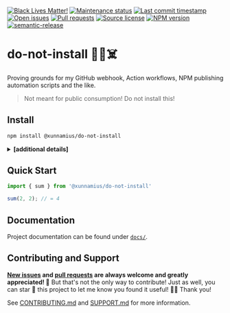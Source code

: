 [![Black Lives Matter!](https://api.ergodark.com/badges/blm "Join the movement!")](https://secure.actblue.com/donate/ms_blm_homepage_2019)
[![Maintenance status](https://img.shields.io/maintenance/active/2020 "Is this package maintained?")](https://www.npmjs.com/package/@xunnamius/do-not-install)
[![Last commit timestamp](https://img.shields.io/github/last-commit/xunnamius/workflow-playground "When was the last commit to the official repo?")](https://www.npmjs.com/package/@xunnamius/do-not-install)
[![Open issues](https://img.shields.io/github/issues/xunnamius/workflow-playground "Number of known issues with this package")](https://www.npmjs.com/package/@xunnamius/do-not-install)
[![Pull requests](https://img.shields.io/github/issues-pr/xunnamius/workflow-playground "Number of open pull requests")](https://www.npmjs.com/package/@xunnamius/do-not-install)
[![Source license](https://img.shields.io/npm/l/@xunnamius/do-not-install "This package's source license")](https://www.npmjs.com/package/@xunnamius/do-not-install)
[![NPM version](https://api.ergodark.com/badges/npm-pkg-version/@xunnamius/do-not-install "Install this package using npm or yarn!")](https://www.npmjs.com/package/@xunnamius/do-not-install)
[![semantic-release](https://img.shields.io/badge/%20%20%F0%9F%93%A6%F0%9F%9A%80-semantic--release-e10079.svg)](https://github.com/semantic-release/semantic-release)

# do-not-install 🤔🤯☠️

Proving grounds for my GitHub webhook, Action workflows, NPM publishing
automation scripts and the like.

> Not meant for public consumption! Do not install this!

## Install

```bash
npm install @xunnamius/do-not-install
```

<details><summary><strong>[additional details]</strong></summary>

> Note: **typical users don't need to read through this!** This information is
> primarily useful for those attempting to bundle this package or for those who
> have an opinion on ESM versus CJS.

This is a [dual UMD (CJS2)/ES module][dual-module] package. That means this
package exposes both UMD+CJS2 and ESM entry points and can be used in most
JavaScript environments (browsers, any current or LTS Node version, etc).

Loading this package via `require(...)` will cause Node and modern browsers to
use the [CJS2 bundle][CJS2] entry point, disable [tree shaking][tree-shaking] in
Webpack 4, and lead to larger bundles in Webpack 5. Alternatively, loading this
package via `import { ... } from ...` or `import(...)` will cause Node and
modern browsers to use the ESM entry point in [versions that support
it][node-esm-support], in Webpack, and in the browser. Using the `import` syntax
is the modern, preferred choice.

For backwards compatibility with Webpack 4 and Node versions < 14,
[`package.json`](package.json) retains the [`module`][module-key] key, which
points to the ESM entry point, and the [`main`][exports-main-key] key, which
points to both the ESM and CJS2 entry points implicitly (no file extension). For
Webpack 5 and Node versions >= 14, [`package.json`](package.json) includes the
[`exports`][exports-main-key] key, which points to both entry points explicitly.

Though [`package.json`](package.json) includes [`{ "type":
"commonjs"}`][local-pkg], note that the ESM entry points are ES module (`.mjs`)
files. [`package.json`](package.json) also includes the
[`sideEffects`][side-effects-key] key, which is `false` for [optimal tree
shaking][tree-shaking], and the `types` key, which points to a TypeScript
declarations file.

Additionally, this package does not maintain shared state and so does not
exhibit the [dual package hazard][hazard]. However, setting global configuration
may not actually be "globally" recognized by third-party code importing this
package.

</details>

## Quick Start

```typescript
import { sum } from '@xunnamius/do-not-install'

sum(2, 2); // = 4
```

## Documentation

Project documentation can be found under [`docs/`](docs/README.md).

## Contributing and Support

**[New
issues](https://github.com/Xunnamius/workflow-playground/issues/new/choose) and
[pull requests](https://github.com/Xunnamius/workflow-playground/compare) are
always welcome and greatly appreciated! 🤩** But that's not the only way to
contribute! Just as well, you can star 🌟 this project to let me know you found
it useful! ✊🏿 Thank you!

See [CONTRIBUTING.md](CONTRIBUTING.md) and [SUPPORT.md](.github/SUPPORT.md) for
more information.

[module-key]: https://webpack.js.org/guides/author-libraries/#final-steps
[side-effects-key]: https://webpack.js.org/guides/tree-shaking/#mark-the-file-as-side-effect-free
[dual-module]: https://github.com/nodejs/node/blob/8d8e06a345043bec787e904edc9a2f5c5e9c275f/doc/api/packages.md#dual-commonjses-module-packages
[exports-main-key]: https://github.com/nodejs/node/blob/8d8e06a345043bec787e904edc9a2f5c5e9c275f/doc/api/packages.md#package-entry-points
[hazard]: https://github.com/nodejs/node/blob/8d8e06a345043bec787e904edc9a2f5c5e9c275f/doc/api/packages.md#dual-package-hazard
[CJS2]: https://webpack.js.org/configuration/output/#module-definition-systems
[tree-shaking]: https://webpack.js.org/guides/tree-shaking
[local-pkg]: https://github.com/nodejs/node/blob/8d8e06a345043bec787e904edc9a2f5c5e9c275f/doc/api/packages.md#type
[node-esm-support]: https://medium.com/%40nodejs/node-js-version-14-available-now-8170d384567e#2368
